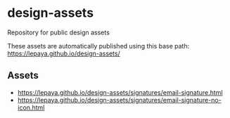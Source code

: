 # design-assets
Repository for public design assets

These assets are automatically published using this base path: https://lepaya.github.io/design-assets/

## Assets

- https://lepaya.github.io/design-assets/signatures/email-signature.html
- https://lepaya.github.io/design-assets/signatures/email-signature-no-icon.html
